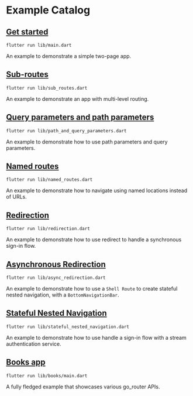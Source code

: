 # Example Catalog

## [Get started](https://github.com/flutter/packages/blob/main/packages/go_router/example/lib/main.dart)
`flutter run lib/main.dart`

An example to demonstrate a simple two-page app.

## [Sub-routes](https://github.com/flutter/packages/blob/main/packages/go_router/example/lib/sub_routes.dart)
`flutter run lib/sub_routes.dart`

An example to demonstrate an app with multi-level routing.

## [Query parameters and path parameters](https://github.com/flutter/packages/blob/main/packages/go_router/example/lib/path_and_query_parameters.dart)
`flutter run lib/path_and_query_parameters.dart`

An example to demonstrate how to use path parameters and query parameters.

## [Named routes](https://github.com/flutter/packages/blob/main/packages/go_router/example/lib/named_routes.dart)
`flutter run lib/named_routes.dart`

An example to demonstrate how to navigate using named locations instead of URLs.

## [Redirection](https://github.com/flutter/packages/blob/main/packages/go_router/example/lib/redirection.dart)
`flutter run lib/redirection.dart`

An example to demonstrate how to use redirect to handle a synchronous sign-in flow.

## [Asynchronous Redirection](https://github.com/flutter/packages/blob/main/packages/go_router/example/lib/async_redirection.dart)
`flutter run lib/async_redirection.dart`

An example to demonstrate how to use a `Shell Route` to create stateful nested navigation, with a
`BottomNavigationBar`.

## [Stateful Nested Navigation](https://github.com/flutter/packages/blob/main/packages/go_router/example/lib/stateful_nested_navigation.dart)
`flutter run lib/stateful_nested_navigation.dart`

An example to demonstrate how to use handle a sign-in flow with a stream authentication service.

## [Books app](https://github.com/flutter/packages/blob/main/packages/go_router/example/lib/books)
`flutter run lib/books/main.dart`

A fully fledged example that showcases various go_router APIs.